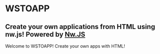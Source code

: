 # WSTOAPP
Create your own applications from HTML using nw.js!
Powered by [Nw.JS](https://nwjs.io/)
----------------------------------------------------
Welcome to WSTOAPP! Create your own apps with HTML!
